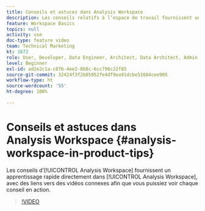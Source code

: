 ```yaml
---
title: Conseils et astuces dans Analysis Workspace
description: Les conseils relatifs à l’espace de travail fournissent un apprentissage rapide directement dans Analysis Workspace, avec des liens vers des vidéos connexes afin que vous puissiez voir chaque conseil en action.
feature: Workspace Basics
topics: null
activity: use
doc-type: feature video
team: Technical Marketing
kt: 1672
role: User, Developer, Data Engineer, Architect, Data Architect, Admin, Leader
level: Beginner
exl-id: ad2e2c1a-c87b-4ee2-8b8c-6cc796c22f85
source-git-commit: 32424f3f2b05952fe4df9ea91dcbe51684cee905
workflow-type: ht
source-wordcount: '55'
ht-degree: 100%

---
```


# Conseils et astuces dans Analysis Workspace {#analysis-workspace-in-product-tips}

Les conseils d’[!UICONTROL Analysis Workspace] fournissent un apprentissage rapide directement dans [!UICONTROL Analysis Workspace], avec des liens vers des vidéos connexes afin que vous puissiez voir chaque conseil en action.

>[!VIDEO](https://video.tv.adobe.com/v/23135/?quality=12)
